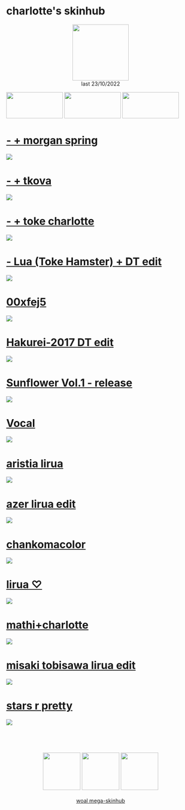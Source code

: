 # charlotte's skinhub
<p align="center">
<a href="https://osu.ppy.sh/users/5513765">
  <img src="https://a.ppy.sh/5513765"  
       width="150"
       height="150"></a>
<br>
last 23/10/2022
</p>

<a href="https://www.youtube.com/watch?v=kbbgypvGPgM">
<img src="https://i.imgur.com/uDyKiLi.png"
       width="151" 
       height="70"/></a>

<a href="https://i.imgur.com/o0kMf8Y.png">
<img src="https://i.imgur.com/o0kMf8Y.png"
       width="151" 
       height="70"/></a>

<a href="https://github.com/rudjx3/skins/blob/main/aeshub.md">
<img src="https://i.imgur.com/nnkLwEo.png" 
       width="151" 
       height="70"/></a>

# [- + morgan spring](https://github.com/rudjx3/skins/raw/main/charlotte/-%20%2B%20morgan%20spring.osk)
[![](https://osu.ppy.sh/ss/18207602/ade5)](https://github.com/rudjx3/skins/raw/main/charlotte/-%20%2B%20morgan%20spring.osk)

# [- + tkova](https://github.com/rudjx3/skins/raw/main/charlotte/-%20%2B%20tkova.osk)
[![](https://osu.ppy.sh/ss/18207604/5615)](https://github.com/rudjx3/skins/raw/main/charlotte/-%20%2B%20tkova.osk)

# [- + toke charlotte](https://github.com/rudjx3/skins/raw/main/charlotte/-%20%2B%20toke%20charlotte.osk)
[![](https://osu.ppy.sh/ss/18207608/bc5b)](https://github.com/rudjx3/skins/raw/main/charlotte/-%20%2B%20toke%20charlotte.osk)

# [- Lua (Toke Hamster) + DT edit](https://github.com/rudjx3/skins/raw/main/charlotte/-%20Lua%20(Toke%20Hamster)%20%2B%20DT%20edit.osk)
[![](https://osu.ppy.sh/ss/18207611/7e7d)](https://github.com/rudjx3/skins/raw/main/charlotte/-%20Lua%20(Toke%20Hamster)%20%2B%20DT%20edit.osk)

# [00xfej5](https://github.com/rudjx3/skins/raw/main/charlotte/00xfej5.osk)
[![](https://osu.ppy.sh/ss/18207612/550c)](https://github.com/rudjx3/skins/raw/main/charlotte/00xfej5.osk)

# [Hakurei-2017 DT edit](https://github.com/rudjx3/skins/raw/main/charlotte/Hakurei-2017%20DT%20edit.osk)
[![](https://osu.ppy.sh/ss/18207625/3b14)](https://github.com/rudjx3/skins/raw/main/charlotte/Hakurei-2017%20DT%20edit.osk)

# [Sunflower Vol.1 - release](https://github.com/rudjx3/skins/raw/main/charlotte/Sunflower%20Vol.1%20-%20release.osk)
[![](https://osu.ppy.sh/ss/18207650/b071)](https://github.com/rudjx3/skins/raw/main/charlotte/Sunflower%20Vol.1%20-%20release.osk)

# [Vocal](https://github.com/rudjx3/skins/raw/main/charlotte/Vocal.osk)
[![](https://osu.ppy.sh/ss/18207655/7c46)](https://github.com/rudjx3/skins/raw/main/charlotte/Vocal.osk)

# [aristia lirua](https://github.com/rudjx3/skins/raw/main/charlotte/aristia%20lirua.osk)
[![](https://osu.ppy.sh/ss/18207614/31c6)](https://github.com/rudjx3/skins/raw/main/charlotte/aristia%20lirua.osk)

# [azer lirua edit](https://github.com/rudjx3/skins/raw/main/charlotte/azer%20lirua%20edit.osk)
[![](https://osu.ppy.sh/ss/18207617/1b19)](https://github.com/rudjx3/skins/raw/main/charlotte/azer%20lirua%20edit.osk)

# [chankomacolor](https://github.com/rudjx3/skins/raw/main/charlotte/chankomacolor.osk)
[![](https://osu.ppy.sh/ss/18207734/ff76)](https://github.com/rudjx3/skins/raw/main/charlotte/chankomacolor.osk)

# [lirua ♡](https://github.com/rudjx3/skins/raw/main/charlotte/lirua%20%E2%99%A1.osk)
[![](https://osu.ppy.sh/ss/18207635/5188)](https://github.com/rudjx3/skins/raw/main/charlotte/lirua%20%E2%99%A1.osk)

# [mathi+charlotte](https://github.com/rudjx3/skins/raw/main/charlotte/mathi%2Bcharlotte.osk)
[![](https://osu.ppy.sh/ss/18207639/fcb5)](https://github.com/rudjx3/skins/raw/main/charlotte/mathi%2Bcharlotte.osk)

# [misaki tobisawa lirua edit](https://github.com/rudjx3/skins/raw/main/charlotte/misaki%20tobisawa%20lirua%20edit.osk)
[![](https://osu.ppy.sh/ss/18207642/9cf4)](https://github.com/rudjx3/skins/raw/main/charlotte/misaki%20tobisawa%20lirua%20edit.osk)

# [stars r pretty](https://github.com/rudjx3/skins/raw/main/charlotte/stars%20r%20pretty.osk)
[![](https://osu.ppy.sh/ss/18207644/c6d8)](https://github.com/rudjx3/skins/raw/main/charlotte/stars%20r%20pretty.osk)

#
<p align="center">
  <br></br>
  <a href="https://www.twitch.tv/clarhotte">
  <img src="https://i.imgur.com/HM030lk.png" 
       width="100" 
       height="100"></a>
  <a href="https://www.youtube.com/channel/UC1H8vqWSB5jeipk5S258Bew">
  <img src="https://i.imgur.com/YWbDUUy.png"  
       width="100" 
       height="100"></a>
  <a href="https://twitter.com/clarhctte">
  <img src="https://i.imgur.com/PUQ5uWf.png" 
       width="100" 
       height="100"></a>
  <br></br>
  <a href="README.md">woal mega-skinhub</a>
 </p>

